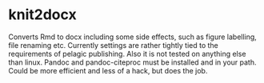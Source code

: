 knit2docx
=========
 
Converts Rmd to docx including some side effects, such as figure labelling, file renaming etc.
Currently settings  are rather tightly tied to the requirements of pelagic publishing. 
Also it is not tested on anything else than linux. Pandoc and pandoc-citeproc must be installed and in your path. 
Could be more efficient and less of a hack, but does the job. 

